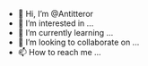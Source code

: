- 👋 Hi, I’m @Antitteror
- 👀 I’m interested in ...
- 🌱 I’m currently learning ...
- 💞️ I’m looking to collaborate on ...
- 📫 How to reach me ...

<!---
Antitteror/Antitteror is a ✨ special ✨ repository because its `README.md` (this file) appears on your GitHub profile.
You can click the Preview link to take a look at your changes.
--->
